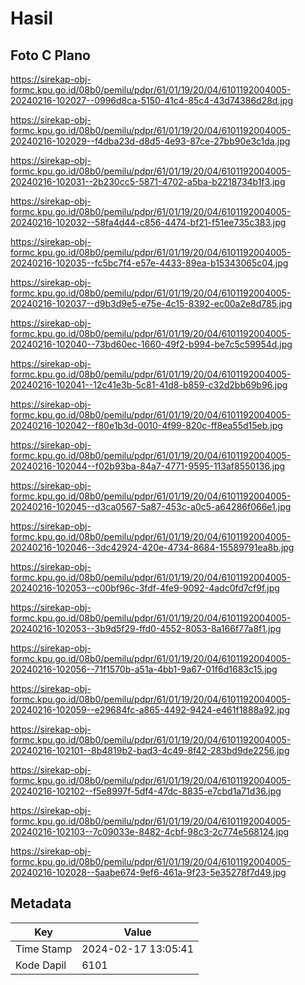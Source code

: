 # Hasil

## Foto C Plano

https://sirekap-obj-formc.kpu.go.id/08b0/pemilu/pdpr/61/01/19/20/04/6101192004005-20240216-102027--0996d8ca-5150-41c4-85c4-43d74386d28d.jpg

https://sirekap-obj-formc.kpu.go.id/08b0/pemilu/pdpr/61/01/19/20/04/6101192004005-20240216-102029--f4dba23d-d8d5-4e93-87ce-27bb90e3c1da.jpg

https://sirekap-obj-formc.kpu.go.id/08b0/pemilu/pdpr/61/01/19/20/04/6101192004005-20240216-102031--2b230cc5-5871-4702-a5ba-b2218734b1f3.jpg

https://sirekap-obj-formc.kpu.go.id/08b0/pemilu/pdpr/61/01/19/20/04/6101192004005-20240216-102032--58fa4d44-c856-4474-bf21-f51ee735c383.jpg

https://sirekap-obj-formc.kpu.go.id/08b0/pemilu/pdpr/61/01/19/20/04/6101192004005-20240216-102035--fc5bc7f4-e57e-4433-89ea-b15343065c04.jpg

https://sirekap-obj-formc.kpu.go.id/08b0/pemilu/pdpr/61/01/19/20/04/6101192004005-20240216-102037--d9b3d9e5-e75e-4c15-8392-ec00a2e8d785.jpg

https://sirekap-obj-formc.kpu.go.id/08b0/pemilu/pdpr/61/01/19/20/04/6101192004005-20240216-102040--73bd60ec-1660-49f2-b994-be7c5c59954d.jpg

https://sirekap-obj-formc.kpu.go.id/08b0/pemilu/pdpr/61/01/19/20/04/6101192004005-20240216-102041--12c41e3b-5c81-41d8-b859-c32d2bb69b96.jpg

https://sirekap-obj-formc.kpu.go.id/08b0/pemilu/pdpr/61/01/19/20/04/6101192004005-20240216-102042--f80e1b3d-0010-4f99-820c-ff8ea55d15eb.jpg

https://sirekap-obj-formc.kpu.go.id/08b0/pemilu/pdpr/61/01/19/20/04/6101192004005-20240216-102044--f02b93ba-84a7-4771-9595-113af8550136.jpg

https://sirekap-obj-formc.kpu.go.id/08b0/pemilu/pdpr/61/01/19/20/04/6101192004005-20240216-102045--d3ca0567-5a87-453c-a0c5-a64286f066e1.jpg

https://sirekap-obj-formc.kpu.go.id/08b0/pemilu/pdpr/61/01/19/20/04/6101192004005-20240216-102046--3dc42924-420e-4734-8684-15589791ea8b.jpg

https://sirekap-obj-formc.kpu.go.id/08b0/pemilu/pdpr/61/01/19/20/04/6101192004005-20240216-102053--c00bf96c-3fdf-4fe9-9092-4adc0fd7cf9f.jpg

https://sirekap-obj-formc.kpu.go.id/08b0/pemilu/pdpr/61/01/19/20/04/6101192004005-20240216-102053--3b9d5f29-ffd0-4552-8053-8a166f77a8f1.jpg

https://sirekap-obj-formc.kpu.go.id/08b0/pemilu/pdpr/61/01/19/20/04/6101192004005-20240216-102056--71f1570b-a51a-4bb1-9a67-01f6d1683c15.jpg

https://sirekap-obj-formc.kpu.go.id/08b0/pemilu/pdpr/61/01/19/20/04/6101192004005-20240216-102059--e29684fc-a865-4492-9424-e461f1888a92.jpg

https://sirekap-obj-formc.kpu.go.id/08b0/pemilu/pdpr/61/01/19/20/04/6101192004005-20240216-102101--8b4819b2-bad3-4c49-8f42-283bd9de2256.jpg

https://sirekap-obj-formc.kpu.go.id/08b0/pemilu/pdpr/61/01/19/20/04/6101192004005-20240216-102102--f5e8997f-5df4-47dc-8835-e7cbd1a71d36.jpg

https://sirekap-obj-formc.kpu.go.id/08b0/pemilu/pdpr/61/01/19/20/04/6101192004005-20240216-102103--7c09033e-8482-4cbf-98c3-2c774e568124.jpg

https://sirekap-obj-formc.kpu.go.id/08b0/pemilu/pdpr/61/01/19/20/04/6101192004005-20240216-102028--5aabe674-9ef6-461a-9f23-5e35278f7d49.jpg


## Metadata

| Key        | Value               |
| ---------- | ------------------- |
| Time Stamp | 2024-02-17 13:05:41 |
| Kode Dapil | 6101                |



